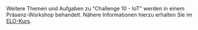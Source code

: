

Weitere Themen und Aufgaben zu "Challenge 10 - IoT" werden in einem Präsenz-Workshop behandelt. Nähere Informationen hierzu erhalten Sie im [ELO-Kurs](https://elearning.oth-regensburg.de).